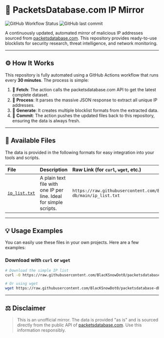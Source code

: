 # 📡 PacketsDatabase.com IP Mirror

![GitHub Workflow Status](https://img.shields.io/github/actions/workflow/status/BlacKSnowDot0/packetsdatabase-db/update_data.yml?branch=main&style=for-the-badge)
![GitHub last commit](https://img.shields.io/github/last-commit/BlacKSnowDot0/packetsdatabase-db?style=for-the-badge&color=brightgreen)
<!-- IP_COUNT_PLACEHOLDER -->

A continuously updated, automated mirror of malicious IP addresses sourced from [packetsdatabase.com](https://packetsdatabase.com/). This repository provides ready-to-use blocklists for security research, threat intelligence, and network monitoring.

---

## ⚙️ How It Works

This repository is fully automated using a GitHub Actions workflow that runs every **30 minutes**. The process is simple:

1.  🤖 **Fetch**: The action calls the packetsdatabase.com API to get the latest complete dataset.
2.  📄 **Process**: It parses the massive JSON response to extract all unique IP addresses.
3.  📂 **Generate**: It creates multiple blocklist formats from the extracted data.
4.  🚀 **Commit**: The action pushes the updated files back to this repository, ensuring the data is always fresh.

---

## 📂 Available Files

The data is provided in the following formats for easy integration into your tools and scripts.

| File                                                | Description                                                          | Raw Link (for `curl`, `wget`, etc.)                                                                            |
| :-------------------------------------------------- | :------------------------------------------------------------------- | :------------------------------------------------------------------------------------------------------------- |
| [`ip_list.txt`](ip_list.txt)                        | A plain text file with one IP per line. Ideal for simple scripts.    | `https://raw.githubusercontent.com/BlacKSnowDot0/packetsdatabase-db/main/ip_list.txt`                          |
---

## 💡 Usage Examples

You can easily use these files in your own projects. Here are a few examples:

### Download with `curl` or `wget`

```bash
# Download the simple IP list
curl -O https://raw.githubusercontent.com/BlacKSnowDot0/packetsdatabase-db/main/ip_list.txt

# Or using wget
wget https://raw.githubusercontent.com/BlacKSnowDot0/packetsdatabase-db/main/ip_list.txt
```

---

## ⚖️ Disclaimer

> This is an unofficial mirror. The data is provided "as is" and is sourced directly from the public API of [packetsdatabase.com](https://packetsdatabase.com/). Use this information responsibly.
